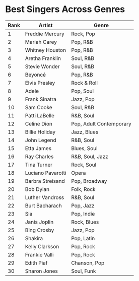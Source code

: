 # Best Singers Across Genres

| Rank | Artist             | Genre                         |
|------|--------------------|-------------------------------|
| 1    | Freddie Mercury     | Rock, Pop                     |
| 2    | Mariah Carey        | Pop, R&B                      |
| 3    | Whitney Houston     | Pop, R&B                      |
| 4    | Aretha Franklin     | Soul, R&B                     |
| 5    | Stevie Wonder       | Soul, R&B                     |
| 6    | Beyoncé             | Pop, R&B                      |
| 7    | Elvis Presley       | Rock & Roll                   |
| 8    | Adele               | Pop, Soul                     |
| 9    | Frank Sinatra       | Jazz, Pop                     |
| 10   | Sam Cooke           | Soul, R&B                     |
| 11   | Patti LaBelle       | R&B, Soul                     |
| 12   | Celine Dion         | Pop, Adult Contemporary       |
| 13   | Billie Holiday      | Jazz, Blues                   |
| 14   | John Legend         | R&B, Soul                     |
| 15   | Etta James          | Blues, Soul                   |
| 16   | Ray Charles         | R&B, Soul, Jazz               |
| 17   | Tina Turner         | Rock, Soul                    |
| 18   | Luciano Pavarotti   | Opera                         |
| 19   | Barbra Streisand    | Pop, Broadway                 |
| 20   | Bob Dylan           | Folk, Rock                    |
| 21   | Luther Vandross     | R&B, Soul                     |
| 22   | Burt Bacharach      | Pop, Jazz                     |
| 23   | Sia                 | Pop, Indie                    |
| 24   | Janis Joplin        | Rock, Blues                   |
| 25   | Bing Crosby         | Jazz, Pop                     |
| 26   | Shakira             | Pop, Latin                    |
| 27   | Kelly Clarkson      | Pop, Rock                     |
| 28   | Frankie Valli       | Pop, Rock                     |
| 29   | Edith Piaf          | Chanson, Pop                  |
| 30   | Sharon Jones        | Soul, Funk                    |